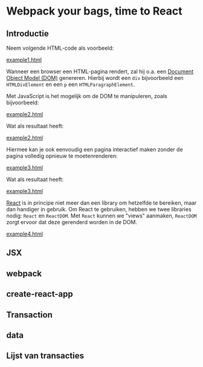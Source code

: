 # Webpack your bags, time to React

## Introductie

Neem volgende HTML-code als voorbeeld:

[example1.html](examples/chapter1/example1.html ':include :type=code')

Wanneer een browser een HTML-pagina rendert, zal hij o.a. een [Document Object Model (DOM)](https://developer.mozilla.org/en-US/docs/Web/API/Document_Object_Model) genereren. Hierbij wordt een `div` bijvoorbeeld een `HTMLDivElement` en een `p` een `HTMLParagraphElement`.

Met JavaScript is het mogelijk om de DOM te manipuleren, zoals bijvoorbeeld:

[example2.html](examples/chapter1/example2.html ':include :type=code')

Wat als resultaat heeft:

[example2.html](examples/chapter1/example2.html ':include height=100px')

Hiermee kan je ook eenvoudig een pagina interactief maken zonder de pagina volledig opnieuw te moetenrenderen:

[example3.html](examples/chapter1/example3.html ':include :type=code')

Wat als resultaat heeft:

[example3.html](examples/chapter1/example3.html ':include height=100px')

[React](https://reactjs.org/) is in principe niet meer dan een library om hetzelfde te bereiken, maar dan handiger in gebruik. Om React te gebruiken, hebben we twee libraries nodig: `React` en `ReactDOM`. Met `React` kunnen we "views" aanmaken, `ReactDOM` zorgt ervoor dat deze gerenderd worden in de DOM.

[example4.html](examples/chapter1/example4.html ':include :type=code')

## JSX

## webpack

## create-react-app

## Transaction

## data

## Lijst van transacties

